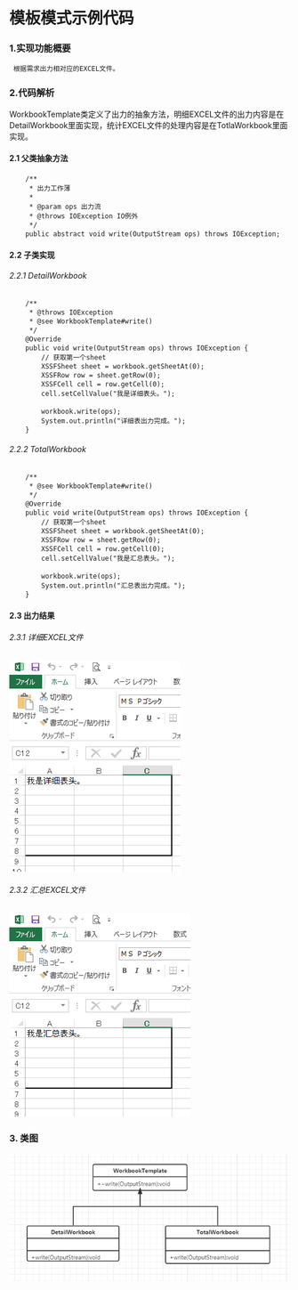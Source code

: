 # 模板模式示例代码

### 1.实现功能概要

     根据需求出力相对应的EXCEL文件。

### 2.代码解析
   WorkbookTemplate类定义了出力的抽象方法，明细EXCEL文件的出力内容是在DetailWorkbook里面实现，统计EXCEL文件的处理内容是在TotlaWorkbook里面实现。
 
#### 2.1 父类抽象方法
```
	/**
	 * 出力工作薄
	 * 
	 * @param ops 出力流
	 * @throws IOException IO例外
	 */
	public abstract void write(OutputStream ops) throws IOException;
```

#### 2.2 子类实现
###### 2.2.1 DetailWorkbook
```
	/**
	 * @throws IOException
	 * @see WorkbookTemplate#write()
	 */
	@Override
	public void write(OutputStream ops) throws IOException {
		// 获取第一个sheet
		XSSFSheet sheet = workbook.getSheetAt(0);
		XSSFRow row = sheet.getRow(0);
		XSSFCell cell = row.getCell(0);
		cell.setCellValue("我是详细表头。");

		workbook.write(ops);
		System.out.println("详细表出力完成。");
	}
```
###### 2.2.2 TotalWorkbook
```
	/**
	 * @see WorkbookTemplate#write()
	 */
	@Override
	public void write(OutputStream ops) throws IOException {
		// 获取第一个sheet
		XSSFSheet sheet = workbook.getSheetAt(0);
		XSSFRow row = sheet.getRow(0);
		XSSFCell cell = row.getCell(0);
		cell.setCellValue("我是汇总表头。");

		workbook.write(ops);
		System.out.println("汇总表出力完成。");
	}
```
#### 2.3 出力结果
###### 2.3.1 详细EXCEL文件
![详细](detail.png)

###### 2.3.2 汇总EXCEL文件
![汇总](total.png)

### 3. 类图

![类图](class.png)

